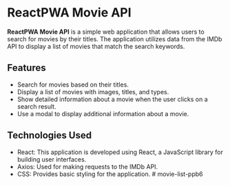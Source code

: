 # ReactPWA Movie API

**ReactPWA Movie API** is a simple web application that allows users to search for movies by their titles. The application utilizes data from the IMDb API to display a list of movies that match the search keywords.

## Features

- Search for movies based on their titles.
- Display a list of movies with images, titles, and types.
- Show detailed information about a movie when the user clicks on a search result.
- Use a modal to display additional information about a movie.

## Technologies Used

- React: This application is developed using React, a JavaScript library for building user interfaces.
- Axios: Used for making requests to the IMDb API.
- CSS: Provides basic styling for the application.
#   m o v i e - l i s t - p p b 6  
 
